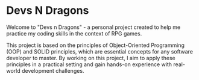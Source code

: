 # Devs N Dragons

Welcome to "Devs n Dragons" - a personal project created to help me practice my coding skills in the context of RPG games.

This project is based on the principles of Object-Oriented Programming (OOP) and SOLID principles, which are essential concepts for any software developer to master. By working on this project, I aim to apply these principles in a practical setting and gain hands-on experience with real-world development challenges.
